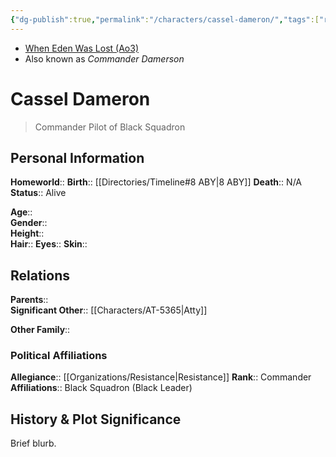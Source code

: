 ```yaml
---
{"dg-publish":true,"permalink":"/characters/cassel-dameron/","tags":["resistance","pilot","unfinished"],"dgHomeLink":false}
---
```


- [When Eden Was Lost (Ao3)](https://archiveofourown.org/works/19334440/chapters/45992584)
- Also known as *Commander Damerson*
# Cassel Dameron
>Commander Pilot of Black Squadron

## Personal Information

**Homeworld**:: 
**Birth**::  [[Directories/Timeline#8 ABY\|8 ABY]]
**Death**::  N/A
**Status**::  Alive

**Age**::  
**Gender**::  
**Height**::  
**Hair**:: 
**Eyes**:: 
**Skin**::

## Relations

**Parents**::  
**Significant Other**:: [[Characters/AT-5365\|Atty]]

**Other Family**::

### Political Affiliations

**Allegiance**::  [[Organizations/Resistance\|Resistance]]
**Rank**::  Commander
**Affiliations**::  Black Squadron (Black Leader)

## History & Plot Significance

Brief blurb.